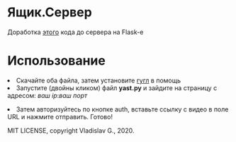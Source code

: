 <h1>Ящик.Сервер</h1>
<p>Доработка <a href="https://github.com/Krupnikas/yashhik">этого</a> кода до сервера на Flask-е</p>
<h1>Использование</h1>
<li>Скачайте оба файла, затем установите <a href="https://python.org/downloads>Python 3</a>. После этого, выполните команду: <b>pip install Flask</b></li>
  <li>Откройте файл <b>yast.py</b> в текстовом редакторе (правой кнопкой мыши -> Открыть с помощью -> Блокнот)  в самой последней строчке задайте порт (по умолчанию - 8080).</li>
  <li>Узнайте ip-адрес своего ПК в локальной сети. Как это сделать - <a href="https://google.ru/">гугл<a> в помощь</li>
  <li>Запустите (двойны кликом) файл <b>yast.py</b> и зайдите на страницу с адресом: <i>ваш ip</i>:<i>ваш порт</i></p></li>
  <li>Затем авторизуйтесь по кнопке auth, вставьте ссылку с видео в поле URL и нажмите отправить. Готово!</li>
  
  <p>MIT LICENSE, copyright Vladislav G., 2020.</p>
